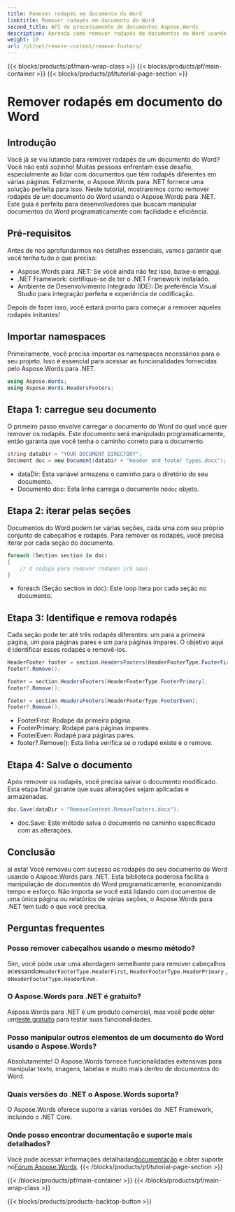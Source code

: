 ```yaml
---
title: Remover rodapés em documento do Word
linktitle: Remover rodapés em documento do Word
second_title: API de processamento de documentos Aspose.Words
description: Aprenda como remover rodapés de documentos do Word usando o Aspose.Words para .NET com este guia passo a passo abrangente.
weight: 10
url: /pt/net/remove-content/remove-footers/
---
```


{{< blocks/products/pf/main-wrap-class >}}
{{< blocks/products/pf/main-container >}}
{{< blocks/products/pf/tutorial-page-section >}}

# Remover rodapés em documento do Word

## Introdução

Você já se viu lutando para remover rodapés de um documento do Word? Você não está sozinho! Muitas pessoas enfrentam esse desafio, especialmente ao lidar com documentos que têm rodapés diferentes em várias páginas. Felizmente, o Aspose.Words para .NET fornece uma solução perfeita para isso. Neste tutorial, mostraremos como remover rodapés de um documento do Word usando o Aspose.Words para .NET. Este guia é perfeito para desenvolvedores que buscam manipular documentos do Word programaticamente com facilidade e eficiência.

## Pré-requisitos

Antes de nos aprofundarmos nos detalhes essenciais, vamos garantir que você tenha tudo o que precisa:

- Aspose.Words para .NET: Se você ainda não fez isso, baixe-o em[aqui](https://releases.aspose.com/words/net/).
- .NET Framework: certifique-se de ter o .NET Framework instalado.
- Ambiente de Desenvolvimento Integrado (IDE): De preferência Visual Studio para integração perfeita e experiência de codificação.

Depois de fazer isso, você estará pronto para começar a remover aqueles rodapés irritantes!

## Importar namespaces

Primeiramente, você precisa importar os namespaces necessários para o seu projeto. Isso é essencial para acessar as funcionalidades fornecidas pelo Aspose.Words para .NET.

```csharp
using Aspose.Words;
using Aspose.Words.HeadersFooters;
```

## Etapa 1: carregue seu documento

O primeiro passo envolve carregar o documento do Word do qual você quer remover os rodapés. Este documento será manipulado programaticamente, então garanta que você tenha o caminho correto para o documento.

```csharp
string dataDir = "YOUR DOCUMENT DIRECTORY";
Document doc = new Document(dataDir + "Header and footer types.docx");
```

- dataDir: Esta variável armazena o caminho para o diretório do seu documento.
-  Documento doc: Esta linha carrega o documento no`doc` objeto.

## Etapa 2: iterar pelas seções

Documentos do Word podem ter várias seções, cada uma com seu próprio conjunto de cabeçalhos e rodapés. Para remover os rodapés, você precisa iterar por cada seção do documento.

```csharp
foreach (Section section in doc)
{
    // O código para remover rodapés irá aqui
}
```

- foreach (Seção section in doc): Este loop itera por cada seção no documento.

## Etapa 3: Identifique e remova rodapés

Cada seção pode ter até três rodapés diferentes: um para a primeira página, um para páginas pares e um para páginas ímpares. O objetivo aqui é identificar esses rodapés e removê-los.

```csharp
HeaderFooter footer = section.HeadersFooters[HeaderFooterType.FooterFirst];
footer?.Remove();

footer = section.HeadersFooters[HeaderFooterType.FooterPrimary];
footer?.Remove();

footer = section.HeadersFooters[HeaderFooterType.FooterEven];
footer?.Remove();
```

- FooterFirst: Rodapé da primeira página.
- FooterPrimary: Rodapé para páginas ímpares.
- FooterEven: Rodapé para páginas pares.
- footer?.Remove(): Esta linha verifica se o rodapé existe e o remove.

## Etapa 4: Salve o documento

Após remover os rodapés, você precisa salvar o documento modificado. Esta etapa final garante que suas alterações sejam aplicadas e armazenadas.

```csharp
doc.Save(dataDir + "RemoveContent.RemoveFooters.docx");
```

- doc.Save: Este método salva o documento no caminho especificado com as alterações.

## Conclusão

aí está! Você removeu com sucesso os rodapés do seu documento do Word usando o Aspose.Words para .NET. Esta biblioteca poderosa facilita a manipulação de documentos do Word programaticamente, economizando tempo e esforço. Não importa se você está lidando com documentos de uma única página ou relatórios de várias seções, o Aspose.Words para .NET tem tudo o que você precisa.

## Perguntas frequentes

### Posso remover cabeçalhos usando o mesmo método?
 Sim, você pode usar uma abordagem semelhante para remover cabeçalhos acessando`HeaderFooterType.HeaderFirst`, `HeaderFooterType.HeaderPrimary` , e`HeaderFooterType.HeaderEven`.

### O Aspose.Words para .NET é gratuito?
 Aspose.Words para .NET é um produto comercial, mas você pode obter um[teste gratuito](https://releases.aspose.com/) para testar suas funcionalidades.

### Posso manipular outros elementos de um documento do Word usando o Aspose.Words?
Absolutamente! O Aspose.Words fornece funcionalidades extensivas para manipular texto, imagens, tabelas e muito mais dentro de documentos do Word.

### Quais versões do .NET o Aspose.Words suporta?
O Aspose.Words oferece suporte a várias versões do .NET Framework, incluindo o .NET Core.

### Onde posso encontrar documentação e suporte mais detalhados?
 Você pode acessar informações detalhadas[documentação](https://reference.aspose.com/words/net/) e obter suporte no[Fórum Aspose.Words](https://forum.aspose.com/c/words/8).
{{< /blocks/products/pf/tutorial-page-section >}}

{{< /blocks/products/pf/main-container >}}
{{< /blocks/products/pf/main-wrap-class >}}

{{< blocks/products/products-backtop-button >}}
